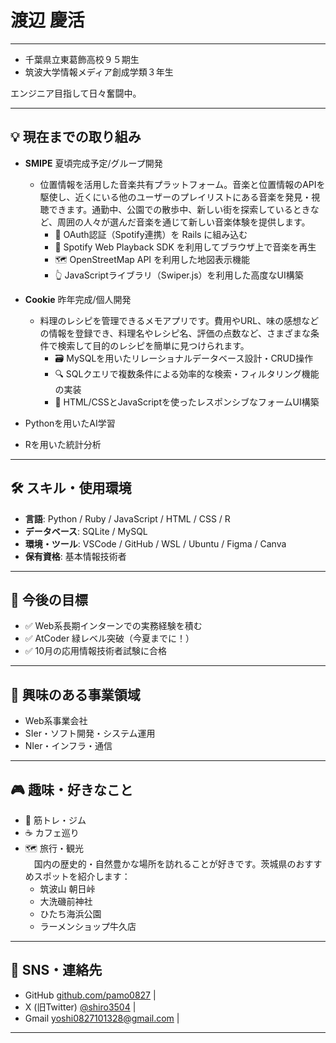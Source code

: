 # 渡辺 慶活

---

- 千葉県立東葛飾高校９５期生
- 筑波大学情報メディア創成学類３年生

エンジニア目指して日々奮闘中。

---

## 💡 現在までの取り組み

- **SMIPE** 夏頃完成予定/グループ開発
  - 位置情報を活用した音楽共有プラットフォーム。音楽と位置情報のAPIを駆使し、近くにいる他のユーザーのプレイリストにある音楽を発見・視聴できます。通勤中、公園での散歩中、新しい街を探索しているときなど、周囲の人々が選んだ音楽を通じて新しい音楽体験を提供します。
    - 🔐 OAuth認証（Spotify連携）を Rails に組み込む
    - 🎵 Spotify Web Playback SDK を利用してブラウザ上で音楽を再生
    - 🗺 OpenStreetMap API を利用した地図表示機能
    - 👆 JavaScriptライブラリ（Swiper.js）を利用した高度なUI構築
- **Cookie** 昨年完成/個人開発
  - 料理のレシピを管理できるメモアプリです。費用やURL、味の感想などの情報を登録でき、料理名やレシピ名、評価の点数など、さまざまな条件で検索して目的のレシピを簡単に見つけられます。
    - 🗃️ MySQLを用いたリレーショナルデータベース設計・CRUD操作
    - 🔍 SQLクエリで複数条件による効率的な検索・フィルタリング機能の実装
    - 📱 HTML/CSSとJavaScriptを使ったレスポンシブなフォームUI構築

- Pythonを用いたAI学習
- Rを用いた統計分析

---

## 🛠️ スキル・使用環境

- **言語**: Python / Ruby / JavaScript / HTML / CSS / R  
- **データベース**: SQLite / MySQL  
- **環境・ツール**: VSCode / GitHub / WSL / Ubuntu / Figma / Canva
- **保有資格**: 基本情報技術者

---

## 🚀 今後の目標

- ✅ Web系長期インターンでの実務経験を積む
- ✅ AtCoder 緑レベル突破（今夏までに！）
- ✅ 10月の応用情報技術者試験に合格

---

## 🧢 興味のある事業領域

- Web系事業会社
- SIer・ソフト開発・システム運用
- NIer・インフラ・通信

---

## 🎮 趣味・好きなこと

- 🍖 筋トレ・ジム
- ☕ カフェ巡り
- 🗺 旅行・観光  
　国内の歴史的・自然豊かな場所を訪れることが好きです。茨城県のおすすめスポットを紹介します：  
  - 筑波山 朝日峠
  - 大洗磯前神社  
  - ひたち海浜公園
  - ラーメンショップ牛久店

---

## 🔗 SNS・連絡先

- GitHub
  [github.com/pamo0827](https://github.com/pamo0827) |
- X (旧Twitter)
  [@shiro3504](https://twitter.com/shiro3504) |
- Gmail
  yoshi0827101328@gmail.com |

---
